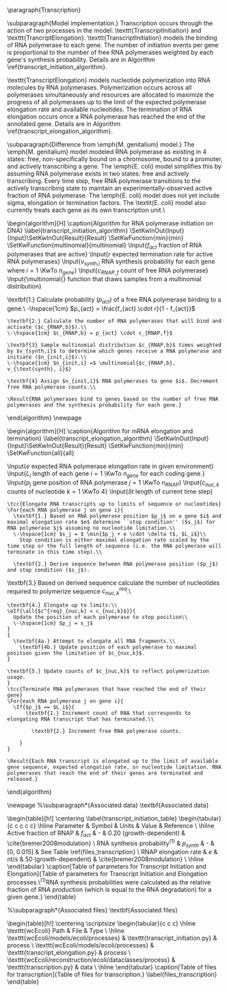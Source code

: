 
\paragraph{Transcription}

\subparagraph{Model implementation.}
Transcription occurs through the action of two processes in the model: \texttt{TranscriptInitiation} and \texttt{TrancriptElongation}. \texttt{TranscriptInitiation} models the binding of RNA polymerase  to each gene. The number of initiation events per gene is proportional to the number of free RNA polymerases weighted by each gene's synthesis probability. Details are in Algorithm \ref{transcript_initiation_algorithm}.

\texttt{TranscriptElongation} models nucleotide polymerization into RNA molecules by RNA polymerases. Polymerization occurs across all polymerases simultaneously and resources are allocated to maximize the progress of all polymerases up to the limit of the expected polymerase elongation rate and available nucleotides. The termination of RNA elongation occurs once a RNA polymerase has reached the end of the annotated gene. Details are in Algorithm \ref{transcript_elongation_algorithm}.


\subparagraph{Difference from \emph{M. genitalium} model.}
The \emph{M. genitalium} model modeled RNA polymerase as existing in 4 states: free, non-specifically bound on a chromosome, bound to a promoter, and actively transcribing a gene. The \emph{E. coli} model simplifies this by assuming RNA polymerase exists in two states: free and actively transcribing. Every time step, free RNA polymerase transitions to the actively transcribing state to maintain an experimentally-observed active fraction of RNA polymerase. The \emph{E. coli} model does not yet include sigma, elongation or termination factors. The \textit{E. coli} model also currently treats each gene as its own transcription unit.\\

\begin{algorithm}[H]
\caption{Algorithm for RNA polymerase initiation on DNA}
\label{transcript_initiation_algorithm}
\SetKwInOut{Input}{Input}\SetKwInOut{Result}{Result}
\SetKwFunction{min}{min}
\SetKwFunction{multinomial}{multinomial}
  \Input{$f_{act}$ fraction of RNA polymerases that are active}
    \Input{$r$ expected termination rate for active RNA polymerases}
  \Input{$v_{\text{synth,i}}$ RNA synthesis probability for each gene where $i = 1$ \KwTo $n_{gene}$}
    \Input{$c_{RNAP,f}$ count of free RNA polymerase}
    \Input{\multinomial{} function that draws samples from a multinomial distribution}
    
  \textbf{1.} Calculate probability ($p_{act}$) of a free RNA polymerase binding to a gene.\\
    \-\hspace{1cm} $p_{act} = \frac{f_{act} \cdot r}{1 - f_{act}}$
    
    \textbf{2.} Calculate the number of RNA polymerases that will bind and activate ($c_{RNAP,b}$).\\
    \-\hspace{1cm} $c_{RNAP,b} = p_{act} \cdot c_{RNAP,f}$
    
    \textbf{3} Sample multinomial distribution $c_{RNAP,b}$ times weighted by $v_{synth,i}$ to determine which genes receive a RNA polymerase and initiate ($n_{init,i}$).\\
    \-\hspace{1cm} $n_{init,i} =$ \multinomial{$c_{RNAP,b}, v_{\text{synth}, i}$}
    
    \textbf{4} Assign $n_{init,i}$ RNA polymerases to gene $i$. Decrement free RNA polymerase counts.\\

    \Result{RNA polymerases bind to genes based on the number of free RNA polymerases and the synthesis probability for each gene.}

\end{algorithm}
\newpage



\begin{algorithm}[H]
\caption{Algorithm for mRNA elongation and termination}
\label{transcript_elongation_algorithm}
\SetKwInOut{Input}{Input}\SetKwInOut{Result}{Result}
\SetKwFunction{min}{min}
\SetKwFunction{all}{all}

  \Input{$e$ expected RNA polymerase elongation rate in given environment}
  \Input{$L_i$ length of each gene $i = 1$ \KwTo $n_{gene}$ for each coding gene.}
    \Input{$p_j$ gene position of RNA polymerase $j = 1$ \KwTo $n_{RNAP}$}
    \Input{$c_{nuc,k}$ counts of nucleotide $k = 1$ \KwTo $4$}
  \Input{$\delta t$ length of current time step}
    
    \tcc{Elongate RNA transcripts up to limits of sequence or nucleotides}
    \For{each RNA polymerase j on gene i}{
      \textbf{1.} Based on RNA polymerase position $p_j$ on a gene $i$ and maximal elongation rate $e$ determine ``stop condition'' ($s_j$) for RNA polymerase $j$ assuming no nucleotide limitation.\\
      \-\hspace{1cm} $s_j = $ \min{$p_j + e \cdot \delta t$, $L_i$}\\
        Stop condition is either maximal elongation rate scaled by the time step or the full length of sequence (i.e. the RNA polymerase will terminate in this time step).\\
    
      \textbf{2.} Derive sequence between RNA polymerase position ($p_j$) and stop condition ($s_j$).

  \textbf{3.} Based on derived sequence calculate the number of nucleotides required to polymerize sequence $c^{req}_{nuc,k}$.\\
    
    \textbf{4.} Elongate up to limits:\\
    \eIf{\all{$c^{req}_{nuc,k} < c_{nuc,k}$}}{
      Update the position of each polymerase to stop position\\
      \-\hspace{1cm} $p_j = s_j$
    }
    {
      \textbf{4a.} Attempt to elongate all RNA fragments.\\
        \textbf{4b.} Update position of each polymerase to maximal position given the limitation of $c_{nuc,k}$.
    }

    \textbf{5.} Update counts of $c_{nuc,k}$ to reflect polymerization usage.
    }
    \tcc{Terminate RNA polymerases that have reached the end of their gene}
    \For{each RNA polymerase j on gene i}{
      \If{$p_j$ == $L_i$}{
          \textbf{1.} Increment count of RNA that corresponds to elongating RNA transcript that has terminated.\\
            
            \textbf{2.} Increment free RNA polymerase counts.
        
        }
    }
    
    \Result{Each RNA transcript is elongated up to the limit of available gene sequence, expected elongation rate, or nucleotide limitation. RNA polymerases that reach the end of their genes are terminated and released.}
\end{algorithm}

\newpage
%\subparagraph*{Associated data}
\textbf{Associated data}

\begin{table}[h!]
 \centering
 \label{transcript_initiation_table}
 \begin{tabular}{c c c c c} 
 \hline
 Parameter & Symbol & Units & Value & Reference \\
 \hline
  Active fraction of RNAP & $f_{act}$ & - & 0.20 (growth-dependent) & \cite{bremer2008modulation} \\
  RNA synthesis probability$^{(1)}$ & $p_{synth}$ & - & [0, 0.015] & See Table \ref{files_transcription} \\
  RNAP elongation rate & $e$ & nt/s & 50 (growth-dependent) & \cite{bremer2008modulation} \\
 \hline
\end{tabular}
\caption[Table of parameters for Transcript Initiation and Elongation]{Table of parameters for Transcript Initiation and Elongation processes.\\$^{(1)}$RNA synthesis probabilities were calculated as the relative fraction of RNA production (which is equal to the RNA degradation) for a given gene.}
\end{table}

%\subparagraph*{Associated files}
\textbf{Associated files}

\begin{table}[h!]
 \centering
 \scriptsize
 \begin{tabular}{c c c} 
 \hline
 \texttt{wcEcoli} Path & File & Type \\
 \hline
\texttt{wcEcoli/models/ecoli/processes} & \texttt{transcript\_initiation.py} & process \\
\texttt{wcEcoli/models/ecoli/processes} & \texttt{transcript\_elongation.py} & process \\
\texttt{wcEcoli/reconstruction/ecoli/dataclasses/process} & \texttt{transcription.py} & data \\
 \hline
\end{tabular}
\caption[Table of files for transcription]{Table of files for transcription.}
\label{files_transcription}
\end{table}